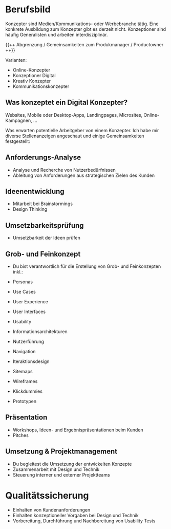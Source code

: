 # Berufsbild
Konzepter sind Medien/Kommunikations- oder Werbebranche tätig. Eine konkrete Ausbildung zum Konzepter gibt es derzeit nicht. 
Konzeptioner sind häufig Generalisten und arbeiten interdisziplinär.

{{++ Abgrenzung / Gemeinsamkeiten zum Produkmanager / Productowner ++}}

Varianten:
- Online-Konzepter
- Konzeptioner Digital
- Kreativ Konzepter
- Kommunikationskonzepter

## Was konzeptet ein Digital Konzepter?
Websites, Mobile oder Desktop-Apps, Landingpages, Microsites, Online-Kampagnen, ...

Was erwarten potentielle Arbeitgeber von einem Konzepter. Ich habe mir diverse Stellenanzeigen angeschaut und einige Gemeinsamkeiten festgestellt:

## Anforderungs-Analyse
- Analyse und Recherche von Nutzerbedürfnissen
- Ableitung von Anforderungen aus strategischen Zielen des Kunden

## Ideenentwicklung
- Mitarbeit bei Brainstormings
- Design Thinking

## Umsetzbarkeitsprüfung
- Umsetzbarkeit der Ideen prüfen

## Grob- und Feinkonzept
- Du bist verantwortlich für die Erstellung von Grob- und Feinkonzepten inkl.:

- Personas
- Use Cases 
- User Experience
- User Interfaces
- Usability
- Informationsarchitekturen
- Nutzerführung
- Navigation
- Iteraktionsdesign
- Sitemaps
- Wireframes
- Klickdummies
- Prototypen

## Präsentation
- Workshops, Ideen- und Ergebnispräsentationen beim Kunden
- Pitches

## Umsetzung & Projektmanagement
- Du begleitest die Umsetzung der entwickelten Konzepte
- Zusammenarbeit mit Design und Technik
- Steuerung interner und externer Projektteams

# Qualitätssicherung
- Einhalten von Kundenanforderungen
- Einhalten konzeptioneller Vorgaben bei Design und Technik
- Vorbereitung, Durchführung und Nachbereitung von Usability Tests
